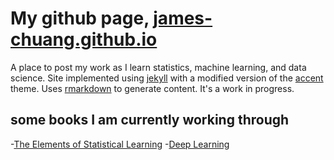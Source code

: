 # My github page, [james-chuang.github.io](james-chuang.github.io)

A place to post my work as I learn statistics, machine learning, and data science. Site implemented using [jekyll](https://jekyllrb.com/) with a modified version of the [accent](https://github.com/bk2dcradle/accent) theme. Uses [rmarkdown](http://rmarkdown.rstudio.com/) to generate content. It's a work in progress.

## some books I am currently working through
-[The Elements of Statistical Learning](http://statweb.stanford.edu/~tibs/ElemStatLearn/)
-[Deep Learning](http://www.deeplearningbook.org/)

